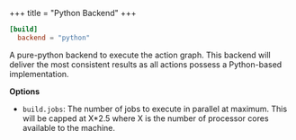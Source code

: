 +++
title = "Python Backend"
+++

```toml
[build]
  backend = "python"
```

A pure-python backend to execute the action graph. This backend will deliver
the most consistent results as all actions possess a Python-based
implementation.

__Options__

* `build.jobs`: The number of jobs to execute in parallel at maximum. This
  will be capped at X*2.5 where X is the number of processor cores available
  to the machine.
